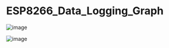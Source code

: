 # ESP8266_Data_Logging_Graph

![image](https://user-images.githubusercontent.com/39348633/126092869-ae8dda25-b0e0-4572-bbdb-3ec38382deb2.png)

![image](https://user-images.githubusercontent.com/39348633/126093201-c7dfde25-8d92-4c28-ac3e-dabd3494935d.png)

